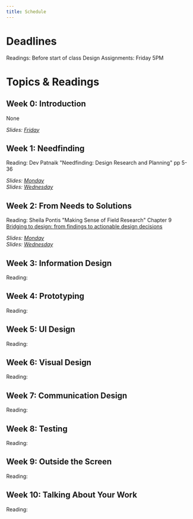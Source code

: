 ```yaml
---
title: Schedule
---
```


# Deadlines

Readings: Before start of class 
Design Assignments: Friday 5PM    

# Topics & Readings

## Week 0: Introduction
None  

_Slides: [Friday](https://s3.amazonaws.com/kvaccaro.com/teaching/human-ai-interaction/slides/CSE190_20210924_Introduction+.pdf)_

## Week 1: Needfinding
Reading: Dev Patnaik "Needfinding: Design Research and Planning" pp 5-36

_Slides: [Monday]()_  
_Slides: [Wednesday]()_  

## Week 2: From Needs to Solutions
Reading: Sheila Pontis "Making Sense of Field Research" Chapter 9 [Bridging to design: from findings to actionable design decisions](https://ucsdcloud-my.sharepoint.com/:b:/g/personal/kvaccaro_ucsd_edu/EVgskF04QBFOoFAC3JGZKZcBBm7XEbsvpGaIxfErY_Fe7g?e=0VaKnY)

_Slides: [Monday]()_  
_Slides: [Wednesday]()_  

## Week 3: Information Design
Reading: 

## Week 4: Prototyping
Reading:


## Week 5: UI Design
Reading: 

## Week 6: Visual Design
Reading:

## Week 7: Communication Design
Reading:

## Week 8: Testing
Reading:

## Week 9: Outside the Screen
Reading:

## Week 10: Talking About Your Work
Reading:
